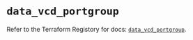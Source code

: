 # `data_vcd_portgroup`

Refer to the Terraform Registory for docs: [`data_vcd_portgroup`](https://registry.terraform.io/providers/vmware/vcd/3.10.0/docs/data-sources/portgroup).
